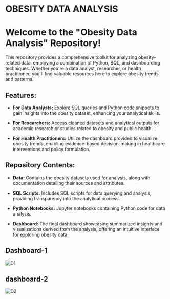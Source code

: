 # OBESITY DATA ANALYSIS
# Welcome to the "Obesity Data Analysis" Repository!

This repository provides a comprehensive toolkit for analyzing obesity-related data, employing a combination of Python, SQL, and dashboarding techniques. Whether you're a data analyst, researcher, or health practitioner, you'll find valuable resources here to explore obesity trends and patterns.

## Features:

- **For Data Analysts:** Explore SQL queries and Python code snippets to gain insights into the obesity dataset, enhancing your analytical skills.

- **For Researchers:** Access cleaned datasets and analytical outputs for academic research or studies related to obesity and public health.

- **For Health Practitioners:** Utilize the dashboard provided to visualize obesity trends, enabling evidence-based decision-making in healthcare interventions and policy formulation.

## Repository Contents:

- **Data:** Contains the obesity datasets used for analysis, along with documentation detailing their sources and attributes.
  
- **SQL Scripts:** Includes SQL scripts for data querying and analysis, providing transparency into the analytical process.

- **Python Notebooks:** Jupyter notebooks containing Python code for data analysis.

- **Dashboard:** The final dashboard showcasing summarized insights and visualizations derived from the analysis, offering an intuitive interface for exploring obesity data.

## Dashboard-1
![D1](https://github.com/Kiyasudeenjamal/Obesity_data_Analysis/assets/96764879/1c308549-ca13-4373-a715-0e339894dc7e)
## dashboard-2
![D2](https://github.com/Kiyasudeenjamal/Obesity_data_Analysis/assets/96764879/a8b1d560-5e66-42d5-b71b-fab9a693fb9c)


